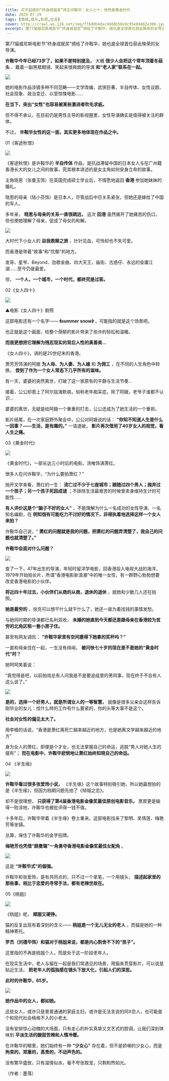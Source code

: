 ```yaml
---
title: 买不起房的“终身成就奖”得主许鞍华：女人七十，依然是黄金时代
date: 2020-07-29
tags: [情感,娱乐,影视,社会]
cover: http://crawl.ws.126.net/img/ff6d0b4dac9d88b50e9c95e0d482e380.jpg
excerpt: 第77届威尼斯电影节“终身成就奖”颁给了许鞍华，她也是全球首位获此殊荣的女导演。**许鞍华今年已经73岁了，如果不是特别提及，** 大概 **很少人会把这个常年顶着冬菇头** 、戴着一副黑框眼镜、笑起来很爽朗的导演**和“老人家”联系
---
```

第77届威尼斯电影节“终身成就奖”颁给了许鞍华，她也是全球首位获此殊荣的女导演。

**许鞍华今年已经73岁了，如果不是特别提及，** 大概 **很少人会把这个常年顶着冬菇头** 、戴着一副黑框眼镜、笑起来很爽朗的导演
**和“老人家”联系在一起。**

![](http://crawl.ws.126.net/img/ff6d0b4dac9d88b50e9c95e0d482e380.jpg)  

她的电影作品涉猎多种不同范畴——文学改编、武侠巨著、半自传体、女性议题、社会现象、政治变迁、以至惊悚电影……

**在当下，突出“女性”也容易被某些激进者吹毛求疵。**

但不得不承认，在目前仍是男性主导的影视圈里，女性导演确实是值得被关注的群体。

不过， **许鞍华女性的这一面，其实更多地体现在作品之中。**

01《客途秋恨》

![](http://crawl.ws.126.net/img/6371e207fd3c4a60add3f3364b45b468.jpg)  

《客途秋恨》是许鞍华的 **半自传体** 作品，是抗战滞留中国的日本女人与在广州籍香港长大的女儿之间的故事，究其根本讲述的是女主角如何安身立命的故事。

主角晓恩（张曼玉饰）在英国完成硕士学业后，不情愿地返回 **香港** 参加她妹妹的婚礼。

晓恩的母亲（陆小芬饰）是日本人，尽管战后中日关系紧张，但她还是嫁给了中国的军人。

多年来， **晓恩与母亲的关系一直很疏远，** 这次 **回港** 虽然揭开了她痛苦的伤口，但也使她理解了母亲，促成了母女的和解。

![](http://crawl.ws.126.net/img/bb4c6b287171ae518fbfaf8e444616f4.jpg)  

大时代下小女人的 **自我救赎之旅** ，针针见血，可怜却也不失可爱。

而香港是带着“故事“和”忧郁”的地方。

发哥、星爷、Beyond、劲歌金曲、四大天王，庙街、古惑仔、永远的金庸江湖……至今仍是最爱。

但， **一个人，一个城市，一个时代，都终究是过客。**

02《女人四十》

![](http://crawl.ws.126.net/img/39775f6bc1270f35663721ee36be156c.jpg)  

▲电影《女人四十》剧照

这部电影还有一个名字—— **《summer snow》** ，可能指的就是这个场景吧。

也正就是这个画面，给整个荫郁的影片带来了些许的轻松和温暖。

**而我更想把它理解为残忍现实的背后人性的真善美…**

《女人四十》，讲的是20世纪末的香港。

萧芳芳饰演的阿娥 **为人母、为人妻、为人媳** 和 **为佣工** ，在不同的人生角色中转换， **尝到了作为一个女人常态下几乎所有的滋味。**

有一天，婆婆的突然离世，打破了这一家原有的平静与生活节奏…

接着，公公却患上了阿尔兹海默病，俗称老年痴呆症。除了阿娥，老爷子谁都不认识…

婆婆的离世，无疑是给阿娥一个重重的打击，公公还成为了她生活的一个重担。

影片结尾，在一次家庭野外聚会中，公公对阿娥说的话： **“你知不知道人生是什么一回事？——生活，是有趣的。”** 一语道破，
**影片再次借用了40岁女人的视觉，看人生之痛。**

03《黄金时代》

![](http://crawl.ws.126.net/img/76ee0f9a19f594026345166d7ce90855.jpg)  

《黄金时代》，一部长达三小时后的电影。汤唯饰演萧红。

很多人在问许鞍华，“为什么要拍萧红？”

抛开文学来看，萧红的一生： **流亡过不少于七座城市；跟随过四个男人；抛弃过一个孩子；另一个孩子死因成谜**
；不排除生活最艰苦的时候曾卖身维持生计的可能性……

**有人评价这是个“脑子不好的女人”** ，不能理解为什么一名成功的女性导演、一名知名编剧，在
**明知很有可能吃力不讨好的情况下，非得执着地选择这样一个女人来拍？**

许鞍华自己说，“ **萧红的问题就是我的问题，把萧红的问题弄清楚了，我自己的问题也就清楚了。”**

**许鞍华会面对什么问题？**

![](http://crawl.ws.126.net/img/c6dd91f261be4a37c338dc317c432476.jpg)  

查了一下，47年出生的导演，年轻时留洋学电影，回香港投入电视大战的海洋，1979年开始拍长片，所谓“香港电影新浪潮”中的唯一女性，有一群野心勃勃想要改变香港电影的小伙伴。

**将近四十年过去，小伙伴们从商的从商，退休的退休** ，就她和少数几人还在拍照。

**她是最穷的** ，徐克可以想干什么就干什么了，她还一直为着找钱的事情发愁。

与她同时期的导演都已名利双收， **未婚的她直到今天都还是跟母亲在香港较为贫穷的北角区租一套小房子住。**

甚至有网友调侃： **“许鞍华家里有空间塞得下她拿的奖杯吗？”**

一直和母亲住在一起，一生没有绯闻， **被问快七十岁的现在是不是她的“黄金时代”时？**

她呵呵笑着说：

“我觉得是吧，以前拍戏总有人问我是不是要追组里的男同事，现在终于不会有人这么说了。”

![](http://crawl.ws.126.net/img/9eb77970feb32e8c70c267a876b71732.jpg)  

**是的，选择一个好男人，就是所谓女人的一等智慧，** 就像是很多父亲会这样告诉刚毕业的女儿：找什么样的工作有什么要紧的，你的头等大事不是这个。

**社会对女性的偏见太大了。**

用李樯的话说，“香港是萧红离死亡越来越近的地方，也是她离文学越来越近的地方”

身为女人的萧红，即便是个才女，也无法掌握自己的命运，逃脱“男人对她人生的摆布”； **而在电影中，许鞍华悲悯地让萧红始终知晓自己的命运。**

04 《半生缘》

![](http://crawl.ws.126.net/img/a7fc42dbc194ca25c821ec6ac61608be.jpg)  

**许鞍华看过很多张爱玲小说，** 《半生缘》这个故事特别吸引她，所以她最想拍的是《半生缘》，但因为档期问题先拍了《倾城之恋》。

却不是很理想， **只获得了第4届香港电影金像奖最佳原创电影音乐，** 票房更是输得一败涂地，许鞍华也被批评得一钱不值。

十多年后，许鞍华带着《半生缘》卷土重来。这部电影找来了黎明、吴倩莲、梅艳芳等坐镇。

总算，保住了许鞍华的金字招牌。

**梅艳芳也凭借“顾曼璐”一角勇夺香港电影金像奖最佳女配角** 。

![](http://crawl.ws.126.net/img/c140ede593818f517dba0aa57669ae3d.jpg)  

这是 **“许鞍华式”的倔强。**

许鞍华和张爱玲，是有共同点的，只不过一个拿笔，一个用镜头， **描述起家里的那些事，相比于恋爱的寻常手法，都有老辣世故在。**

05《桃姐》

![](http://crawl.ws.126.net/img/6607c5c458b4d0c9ed48f31cfaf7779f.jpg)  

《桃姐》呢， **顺服又硬挣。**

猫的反复出现有着深刻的含义—— **桃姐是一个无儿无女的老人** ，而猫是她的一种精神寄托。

**罗杰（刘德华饰）和猫对于桃姐来说，都是内心割舍不下的“孩子”。**

这里指的不再是桃姐个人，而是处于这一阶段老年人。

在现实生活中，老人与猫在一起是我们常遇见的场景，用猫来贯穿影片，可以说是贴近生活， **把老年人的孤独感在镜头下放大化，引起人们的深思。**

**此时的许鞍华，65岁。**

![](http://crawl.ws.126.net/img/2bfc2e6c644296811e7ca458efd3a14d.jpg)  

**她作品中的女人，都如她。**

这些女人，或许只是普普通通的家庭主妇，或许是无法言说的同X恋人，也可能是个和现代社会格格不入的小老太.

没有安排惊心动魄的大场面，只有走心的朴实真挚又文艺式的腔调，让我们深刻体味到 **平淡生活的酸甜苦辣和人情冷暖。**

在许鞍华的眼里，她们始终有一种 **“少女心”** 存在着，但不是娇嗔的少女心，而是 **拘束的，郑重的，高贵的，不动声色的。**

没有繁华盛放，只有温情似水，毫不夸张取宠，只剩和煦如光。

（作者：墨落）

